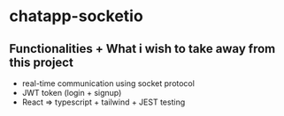 # chatapp-socketio

## Functionalities + What i wish to take away from this project 
- real-time communication using socket protocol 
- JWT token (login + signup) 
- React => typescript + tailwind + JEST testing 
